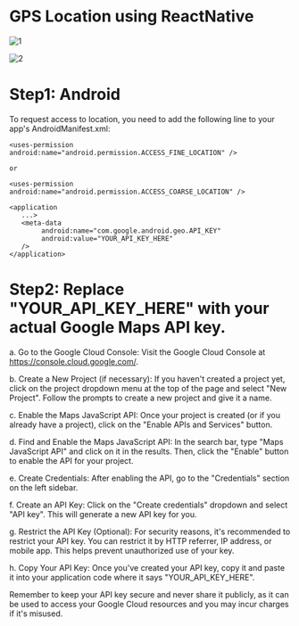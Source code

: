 # GPS Location using ReactNative

![1](https://github.com/sairamchow5555/location/assets/126855559/074352ad-6d81-4278-8cf9-87460a032063)

![2](https://github.com/sairamchow5555/location/assets/126855559/ae7e370f-91b3-4ff1-897d-39b1b958dd0c)

# Step1: Android
To request access to location, you need to add the following line to your app's AndroidManifest.xml:
```
<uses-permission android:name="android.permission.ACCESS_FINE_LOCATION" />

or

<uses-permission android:name="android.permission.ACCESS_COARSE_LOCATION" />
```

```
<application
   ...>
   <meta-data
        android:name="com.google.android.geo.API_KEY"
        android:value="YOUR_API_KEY_HERE"
   />
</application>
```

# Step2: Replace "YOUR_API_KEY_HERE" with your actual Google Maps API key.
   a. Go to the Google Cloud Console: Visit the Google Cloud Console at https://console.cloud.google.com/.

   b. Create a New Project (if necessary): If you haven't created a project yet, click on the project dropdown menu at the top of the page and select "New Project". Follow the prompts to create a new project and give it a name.

   c. Enable the Maps JavaScript API: Once your project is created (or if you already have a project), click on the "Enable APIs and Services" button.

   d. Find and Enable the Maps JavaScript API: In the search bar, type "Maps JavaScript API" and click on it in the results. Then, click the "Enable" button to enable the API for your project.

   e. Create Credentials: After enabling the API, go to the "Credentials" section on the left sidebar.

   f. Create an API Key: Click on the "Create credentials" dropdown and select "API key". This will generate a new API key for you.

   g. Restrict the API Key (Optional): For security reasons, it's recommended to restrict your API key. You can restrict it by HTTP referrer, IP address, or mobile app. This helps prevent unauthorized use of your key.

   h. Copy Your API Key: Once you've created your API key, copy it and paste it into your application code where it says "YOUR_API_KEY_HERE".


Remember to keep your API key secure and never share it publicly, as it can be used to access your Google Cloud resources and you may incur charges if it's misused.
